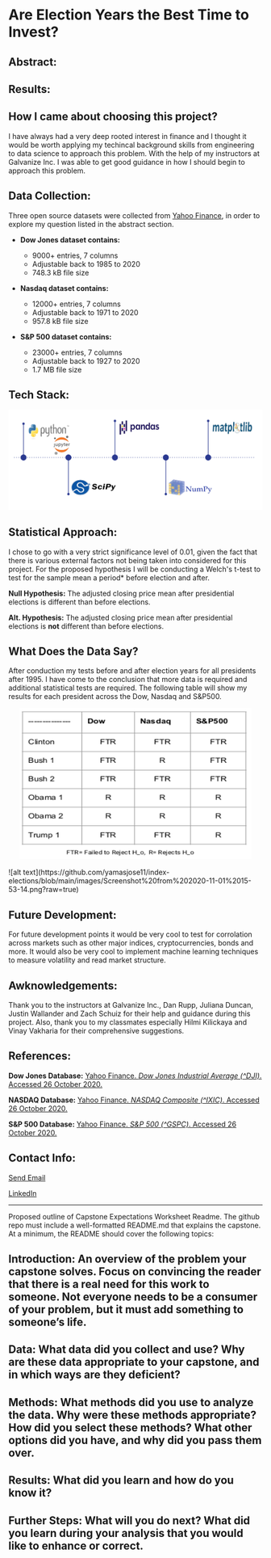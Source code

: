 # Are Election Years the Best Time to Invest?

## Abstract:

## Results:

## How I came about choosing this project?

  I have always had a very deep rooted interest in finance and I thought it would be worth applying my techincal background skills from engineering to data science to approach this problem. With the help of my instructors at Galvanize Inc. I was able to get good guidance in how I should begin to approach this problem.

## Data Collection:
  Three open source datasets were collected from [Yahoo Finance](https://finance.yahoo.com/), in order to explore my question listed in the abstract section.
  
  * **Dow Jones dataset contains:**
    * 9000+ entries, 7 columns 
    * Adjustable back to 1985 to 2020
    * 748.3 kB file size
  
  * **Nasdaq dataset contains:**
    * 12000+ entries, 7 columns 
    * Adjustable back to 1971 to 2020
    * 957.8 kB file size
  
  * **S&P 500 dataset contains:**
    * 23000+ entries, 7 columns 
    * Adjustable back to 1927 to 2020
    * 1.7 MB file size

## Tech Stack:

  ![alt text](https://github.com/yamasjose11/index-elections/blob/main/images/Screenshot%20from%202020-11-01%2013-37-15.png?raw=true) 

## Statistical Approach:
I chose to go with a very strict significance level of 0.01, given the fact that there is various external factors not being taken into considered for this project. For the proposed hypothesis I will be conducting a Welch's t-test to test for the sample mean a period* before election and after.

  **Null Hypothesis:** The adjusted closing price mean after presidential elections is different than before elections.
  
  **Alt. Hypothesis:** The adjusted closing price mean after presidential elections is **not** different than before elections.

## What Does the Data Say?
  After conduction my tests before and after election years for all presidents after 1995. I have come to the conclusion that more data is required and additional statistical tests are required. The following table will show my results for each president across the Dow, Nasdaq and S&P500. 
  
  <p align="center">
  <img width="460" height="300" src="https://github.com/yamasjose11/index-elections/blob/main/images/Screenshot%20from%202020-11-01%2015-53-14.png?raw=true">
  </p>
   ![alt text](https://github.com/yamasjose11/index-elections/blob/main/images/Screenshot%20from%202020-11-01%2015-53-14.png?raw=true) 
  
## Future Development:
  For future development points it would be very cool to test for corrolation across markets such as other major indices, cryptocurrencies, bonds and more. It would also be very cool to implement machine learning techniques to measure volatility and read market structure. 

## Awknowledgements:
  Thank you to the instructors at Galvanize Inc., Dan Rupp, Juliana Duncan, Justin Wallander and Zach Schuiz for their help and guidance during this project. Also, thank you to my classmates especially Hilmi Kilickaya and Vinay Vakharia for their comprehensive suggestions.
  
## References:
**Dow Jones Database:**
  [Yahoo Finance. *Dow Jones Industrial Average (^DJI)*. Accessed 26 October 2020.](https://finance.yahoo.com/quote/%5EDJI/history?p=%5EDJI)
    
**NASDAQ Database:**
  [Yahoo Finance. *NASDAQ Composite (^IXIC)*. Accessed 26 October 2020.](https://finance.yahoo.com/quote/%5EIXIC/history?p=%5EIXIC)
    
**S&P 500 Database:**
  [Yahoo Finance. *S&P 500 (^GSPC)*. Accessed 26 October 2020.](https://finance.yahoo.com/quote/%5EGSPC/history?p=%5EGSPC)

## Contact Info:

[Send Email](mailto:yamasjose11@gmail.com)

[LinkedIn](https://www.linkedin.com/in/jose-yamas/)

________________________________
Proposed outline of Capstone Expectations Worksheet 
Readme. The github repo must include a well-formatted README.md that explains the capstone. At a minimum, the README should cover the following topics: 

## Introduction: An overview of the problem your capstone solves. Focus on convincing the reader that there is a real need for this work to someone. Not everyone needs to be a consumer of your problem, but it must add something to someone’s life. 

## Data: What data did you collect and use? Why are these data appropriate to your capstone, and in which ways are they deficient? 

## Methods: What methods did you use to analyze the data. Why were these methods appropriate? How did you select these methods? What other options did you have, and why did you pass them over. 

## Results: What did you learn and how do you know it? 

## Further Steps: What will you do next? What did you learn during your analysis that you would like to enhance or correct. 

